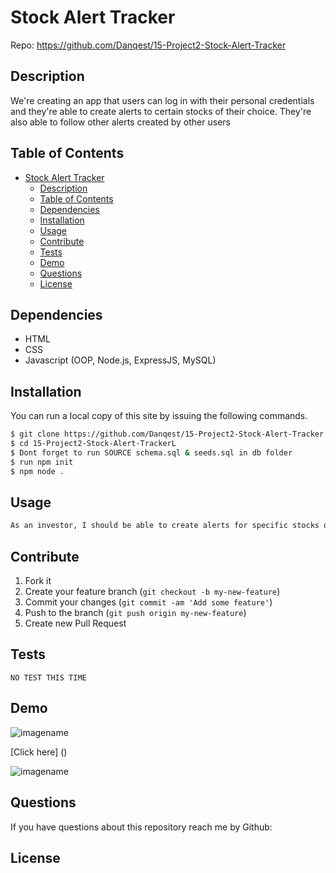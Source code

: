 # Stock Alert Tracker

Repo: https://github.com/Danqest/15-Project2-Stock-Alert-Tracker

## Description
We're creating an app that users can log in with their personal credentials and they're able to create alerts to certain stocks of their choice. They're also able to follow other alerts created by other users
## Table of Contents

- [Stock Alert Tracker](#stock-alert-tracker)
  - [Description](#description)
  - [Table of Contents](#table-of-contents)
  - [Dependencies](#dependencies)
  - [Installation](#installation)
  - [Usage](#usage)
  - [Contribute](#contribute)
  - [Tests](#tests)
  - [Demo](#demo)
  - [Questions](#questions)
  - [License](#license)

## Dependencies

- HTML
- CSS
- Javascript (OOP, Node.js, ExpressJS, MySQL)

## Installation

You can run a local copy of this site by issuing the following commands.

```bash
$ git clone https://github.com/Danqest/15-Project2-Stock-Alert-Tracker.git
$ cd 15-Project2-Stock-Alert-TrackerL
$ Dont forget to run SOURCE schema.sql & seeds.sql in db folder
$ run npm init 
$ npm node .
```

## Usage

```md
As an investor, I should be able to create alerts for specific stocks of my choice and add them to a list. I should be able to follow other alerts created by other users. These alerts will send a message or a text when a stock goes up or down to a particular price target specified by the user.

```

## Contribute

1. Fork it
2. Create your feature branch (`git checkout -b my-new-feature`)
3. Commit your changes (`git commit -am 'Add some feature'`)
4. Push to the branch (`git push origin my-new-feature`)
5. Create new Pull Request

## Tests

```
NO TEST THIS TIME
```

## Demo
![imagename]()

[Click here] () 

![imagename]()


## Questions

If you have questions about this repository reach me by Github: 

## License

